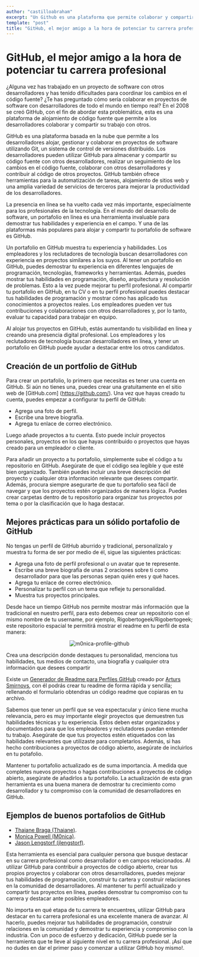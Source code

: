 ```yaml
---
author: "castilloabraham"
excerpt: "Un Github es una plataforma que permite colaborar y compartir los trabajos y proyectos entre desarrolladores, siendo una herramienta de tanta utilidad es clave para tener mayor presencia en línea, y es de gran importancia la actualización del mismo. Los GitHubs son ideales para la creación de tu portafolio web, aprovecha esa herramienta para potenciar tu futuro."
template: "post"
title: "GitHub, el mejor amigo a la hora de potenciar tu carrera profesional"
---
```


# GitHub, el mejor amigo a la hora de potenciar tu carrera profesional

¿Alguna vez has trabajado en un proyecto de software con otros desarrolladores y has tenido dificultades para coordinar los cambios en el código fuente? ¿Te has preguntado cómo sería colaborar en proyectos de software con desarrolladores de todo el mundo en tiempo real? En el 2008 se creó GitHub, con el fin de abordar esta problemática, esta es una plataforma de alojamiento de código fuente que permite a los desarrolladores colaborar y compartir su trabajo con otros.

GitHub es una plataforma basada en la nube que permite a los desarrolladores alojar, gestionar y colaborar en proyectos de software utilizando Git, un sistema de control de versiones distribuido. Los desarrolladores pueden utilizar GitHub para almacenar y compartir su código fuente con otros desarrolladores, realizar un seguimiento de los cambios en el código fuente, colaborar con otros desarrolladores y contribuir al código de otros proyectos. GitHub también ofrece herramientas para la automatización de tareas, alojamiento de sitios web y una amplia variedad de servicios de terceros para mejorar la productividad de los desarrolladores.

La presencia en línea se ha vuelto cada vez más importante, especialmente para los profesionales de la tecnología. En el mundo del desarrollo de software, un portafolio en línea es una herramienta invaluable para demostrar tus habilidades y experiencia en el campo. Y una de las plataformas más populares para alojar y compartir tu portafolio de software es GitHub.

Un portafolio en GitHub muestra tu experiencia y habilidades. Los empleadores y los reclutadores de tecnología buscan desarrolladores con experiencia en proyectos similares a los suyos. Al tener un portafolio en GitHub, puedes demostrar tu experiencia en diferentes lenguajes de programación, tecnologías, frameworks y herramientas. Además, puedes mostrar tus habilidades en programación, diseño, arquitectura y resolución de problemas. Esto a la vez puede mejorar tu perfil profesional. Al compartir tu portafolio en GitHub, en tu CV o en tu perfil profesional puedes destacar tus habilidades de programación y mostrar cómo has aplicado tus conocimientos a proyectos reales. Los empleadores pueden ver tus contribuciones y colaboraciones con otros desarrolladores y, por lo tanto, evaluar tu capacidad para trabajar en equipo.

Al alojar tus proyectos en GitHub, estás aumentando tu visibilidad en línea y creando una presencia digital profesional. Los empleadores y los reclutadores de tecnología buscan desarrolladores en línea, y tener un portafolio en GitHub puede ayudar a destacar entre los otros candidatos.


## Creación de un portfolio de GitHub

Para crear un portafolio, lo primero que necesitas es tener una cuenta en GitHub. Si aún no tienes una, puedes crear una gratuitamente en el sitio web de [GitHub.com] (https://github.com/). Una vez que hayas creado tu cuenta, puedes empezar a configurar tu perfil de GitHub:

* Agrega una foto de perfil.
* Escribe una breve biografía.
* Agrega tu enlace de correo electrónico.

Luego añade proyectos a tu cuenta. Esto puede incluir proyectos personales, proyectos en los que hayas contribuido o proyectos que hayas creado para un empleador o cliente.

Para añadir un proyecto a tu portafolio, simplemente sube el código a tu repositorio en GitHub. Asegúrate de que el código sea legible y que esté bien organizado. También puedes incluir una breve descripción del proyecto y cualquier otra información relevante que desees compartir. Además, procura siempre asegurarte de que tu portafolio sea fácil de navegar y que los proyectos estén organizados de manera lógica. Puedes crear carpetas dentro de tu repositorio para organizar tus proyectos por tema o por la clasificación que lo haga destacar.


## Mejores prácticas para un sólido portafolio de GitHub

No tengas un perfil de GitHub aburrido y tradicional, personalízalo y muestra tu forma de ser por medio de él, sigue las siguientes prácticas:

* Agrega una foto de perfil profesional o un avatar que te represente.
* Escribe una breve biografía de unas 2 oraciones sobre ti como desarrollador para que las personas sepan quién eres y qué haces.
* Agrega tu enlace de correo electrónico.
* Personalizar tu perfil con un tema que refleje tu personalidad.
* Muestra tus proyectos principales.

Desde hace un tiempo GitHub nos permite mostrar más información que la tradicional en nuestro perfil, para esto debemos crear un repositorio con el mismo nombre de tu username, por ejemplo, Rigobertogeek/Rigobertogeek; este repositorio espacial te permitirá mostrar el readme en tu perfil de esta manera:


<div style="text-align:center;">

![m0nica-profile-github](https://github.com/castilloabraham/4g-blog/blob/ee1660e0c274c81109347d4c2f8e61f92ed15ba0/blog_images/m0nica-profile-github.png)
</div>


Crea una descripción donde destaques tu personalidad, menciona tus habilidades, tus medios de contacto, una biografía y cualquier otra información que desees compartir

Existe un [Generador de Readme para Perfiles GitHub](https://arturssmirnovs.github.io/github-profile-readme-generator/) creado por [Arturs Smirnovs](https://github.com/arturssmirnovs), con él podrás crear tu readme de forma rápida y sencilla; rellenando el formulario obtendras un código readme que copiaras en tu archivo.

Sabemos que tener un perfil que se vea espectacular y único tiene mucha relevancia, pero es muy importante elegir proyectos que demuestren tus habilidades técnicas y tu experiencia. Estos deben estar organizados y documentados para que los empleadores y reclutadores puedan entender tu trabajo. Asegúrate de que tus proyectos estén etiquetados con las habilidades relevantes que utilizaste para completarlos. Además, si has hecho contribuciones a proyectos de código abierto, asegúrate de incluirlos en tu potafolio.

Mantener tu portafolio actualizado es de suma importancia. A medida que completes nuevos proyectos o hagas contribuciones a proyectos de código abierto, asegúrate de añadirlos a tu portafolio. La actualización de esta gran herramienta es una buena manera de demostrar tu crecimiento como desarrollador y tu compromiso con la comunidad de desarrolladores en GitHub.


## Ejemplos de buenos portafolios de GitHub

* [Thaiane Braga (Thaiane)](https://github.com/Thaiane).
* [Monica Powell (M0nica)](https://github.com/M0nica).
* [Jason Lengstorf (jlengstorf)](https://github.com/jlengstorf).

Esta herramienta es esencial para cualquier persona que busque destacar en su carrera profesional como desarrollador o en campos relacionados. Al utilizar GitHub para contribuir a proyectos de código abierto, crear tus propios proyectos y colaborar con otros desarrolladores, puedes mejorar tus habilidades de programación, construir tu cartera y construir relaciones en la comunidad de desarrolladores. Al mantener tu perfil actualizado y compartir tus proyectos en línea, puedes demostrar tu compromiso con tu carrera y destacar ante posibles empleadores.

No importa en qué etapa de tu carrera te encuentres, utilizar GitHub para destacar en tu carrera profesional es una excelente manera de avanzar. Al hacerlo, puedes mejorar tus habilidades de programación, construir relaciones en la comunidad y demostrar tu experiencia y compromiso con la industria. Con un poco de esfuerzo y dedicación, GitHub puede ser la herramienta que te lleve al siguiente nivel en tu carrera profesional. ¡Así que no dudes en dar el primer paso y comenzar a utilizar GitHub hoy mismo!.